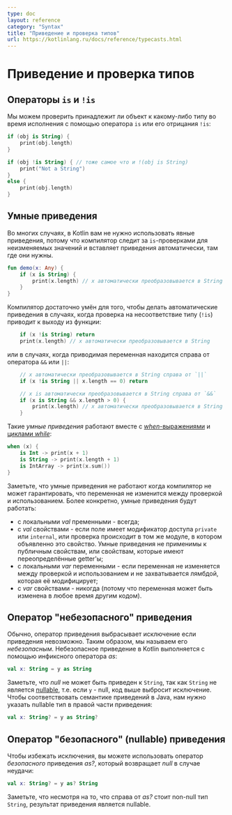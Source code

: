 ```yaml
---
type: doc
layout: reference
category: "Syntax"
title: "Приведение и проверка типов"
url: https://kotlinlang.ru/docs/reference/typecasts.html
---
```


<!--# Type Checks and Casts-->
# Приведение и проверка типов

<!--## `is` and `!is` Operators-->
## Операторы `is` и `!is`

<!--We can check whether an object conforms to a given type at runtime by using the `is` operator or its negated form `!is`:-->
Мы можем проверить принадлежит ли объект к какому-либо типу во время исполнения с помощью оператора `is` или его отрицания `!is`:

``` kotlin
if (obj is String) {
    print(obj.length)
}

if (obj !is String) { // тоже самое что и !(obj is String)
    print("Not a String")
}
else {
    print(obj.length)
}
```

<!--## Smart Casts-->
## Умные приведения

<!--In many cases, one does not need to use explicit cast operators in Kotlin, because the compiler tracks the
`is`-checks for immutable values and inserts (safe) casts automatically when needed:-->
Во многих случаях, в Kotlin вам не нужно использовать явные приведения, потому что компилятор следит за `is`-проверками для 
неизменяемых значений и вставляет приведения автоматически, там где они нужны.

``` kotlin
fun demo(x: Any) {
    if (x is String) {
        print(x.length) // x автоматически преобразовывается в String
    }
}
```

<!--The compiler is smart enough to know a cast to be safe if a negative check leads to a return:-->
Компилятор достаточно умён для того, чтобы делать автоматические приведения в случаях, когда проверка на несоответствие типу (`!is`)
приводит к выходу из функции:

``` kotlin
    if (x !is String) return
    print(x.length) // x автоматически преобразовывается в String
```

<!--or in the right-hand side of `&&` and `||`:-->
или в случаях, когда приводимая переменная находится справа от оператора `&&` или `||`:

``` kotlin
    // x автоматически преобразовывается в String справа от `||`
    if (x !is String || x.length == 0) return

    // x is автоматически преобразовывается в String справа от `&&`
    if (x is String && x.length > 0) {
        print(x.length) // x автоматически преобразовывается в String
    }
```


<!--Such _smart casts_ work for [*when*{: .keyword }-expressions](control-flow.html#when-expression)
and [*while*{: .keyword }-loops](control-flow.html#while-loops) as well:-->
Такие _умные приведения_  работают вместе с [*when*-выражениями](control-flow.html) и [циклами *while*](control-flow.html):

``` kotlin
when (x) {
    is Int -> print(x + 1)
    is String -> print(x.length + 1)
    is IntArray -> print(x.sum())
}
```

<!--Note that smart casts do not work when the compiler cannot guarantee that the variable cannot change between the check and the usage.
More specifically, smart casts are applicable according to the following rules:-->
Заметьте, что умные приведения не работают когда компилятор не может гарантировать, что переменная не изменится между проверкой и использованием.
Более конкретно, умные приведения будут работать:

<!--  * *val*{: .keyword } local variables - always;
  * *val*{: .keyword } properties - if the property is private or internal or the check is performed in the same module where the property is declared. Smart casts aren't applicable to open properties or properties that have custom getters;
  * *var*{: .keyword } local variables - if the variable is not modified between the check and the usage and is not captured in a lambda that modifies it;
  * *var*{: .keyword } properties - never (because the variable can be modified at any time by other code).-->
  
* с локальными *val* пременными - всегда;
* с *val* свойствами - если поле имеет модификатор доступа `private` или `internal`, или проверка происходит в том же модуле, в котором объявленно это свойство. 
Умные приведения не применимы к публичным свойствам, или свойствам, которые имеют переопределённые getter'ы;
* с локальными *var* переменными - если переменная не изменяется между проверкой и использованием и не захватывается лямбдой, которая её модифицирует;
* с *var* свойствами - никогда (потому что переменная может быть изменена в любое время другим кодом).


<!--## "Unsafe" cast operator-->
## Оператор "небезопасного" приведения

<!--Usually, the cast operator throws an exception if the cast is not possible. Thus, we call it *unsafe*.
The unsafe cast in Kotlin is done by the infix operator *as*{: .keyword } (see [operator precedence](grammar.html#precedence)):-->
Обычно, оператор приведения выбрасывает исключение если приведения невозможно. Таким образом, мы называем его *небезопасным*.
Небезопасное приведение в Kotlin выполняется с помощью инфиксного оператора *as*:

``` kotlin
val x: String = y as String
```

<!--Note that *null*{: .keyword } cannot be cast to `String` as this type is not [nullable](null-safety.html),
i.e. if `y` is null, the code above throws an exception.
In order to match Java cast semantics we have to have nullable type at cast right hand side, like-->
Заметьте, что *null* не может быть приведен к `String`, так как `String` не является [nullable](null-safety.html),
т.е. если `y` - null, код выше выбросит исключение. Чтобы соответствовать семантике приведений в Java, нам нужно указать nullable тип в правой части приведения:

``` kotlin
val x: String? = y as String?
```

<!--## "Safe" (nullable) cast operator-->
## Оператор "безопасного" (nullable) приведения 

<!--To avoid an exception being thrown, one can use a *safe* cast operator *as?*{: .keyword } that returns *null*{: .keyword } on failure:-->
Чтобы избежать исключения, вы можете использовать оператор *безопасного* приведения *as?*, который возвращает *null* в случае неудачи:

``` kotlin
val x: String? = y as? String
```

<!--Note that despite the fact that the right-hand side of *as?*{: .keyword } is a non-null type `String` the result of the cast is nullable.-->
Заметьте, что несмотря на то, что справа от *as?* стоит non-null тип `String`, результат приведения является nullable.

